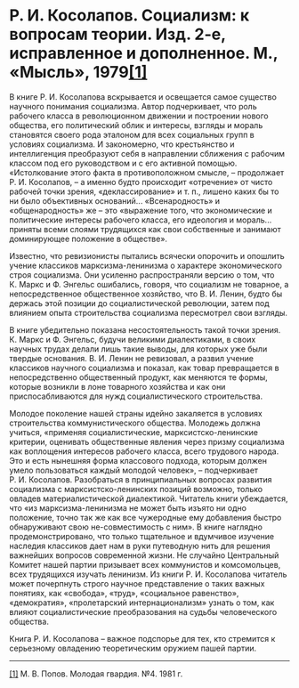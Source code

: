 # Р. И. Косолапов. Социализм: к вопросам теории. Изд. 2-е, исправленное и дополненное. М., «Мысль», 1979[[1]](#_ftn1)

В книге Р. И. Косолапова вскрывается и освещается самое существо научного понимания социализма. Автор подчеркивает, что роль рабочего класса в революционном движении и построении нового общества, его политический облик и интересы, взгляды и мораль становятся своего рода эталоном для всех социальных групп в условиях социализма. И закономерно, что крестьянство и интеллигенция преобразуют себя в направлении сближения с рабочим классом под его руководством и с его активной помощью. «Истолкование этого факта в противоположном смысле, – продолжает Р. И. Косолапов, – а именно будто происходит «отречение» от чисто рабочей точки зрения, «деклассирование» и т. п., лишено каких бы то ни было объективных оснований... «Всенародность» и «общенародность» же – это «выражение того, что экономические и политические интересы рабочего класса, его идеология и мораль... приняты всеми слоями трудящихся как свои собственные и занимают доминирующее положение в обществе».

Известно, что ревизионисты пытались всячески опорочить и опошлить учение классиков марксизма-ленинизма о характере экономического строя социализма. Они усиленно распространяли версию о том, что К. Маркс и Ф. Энгельс ошибались, говоря, что социализм не товарное, а непосредственное общественное хозяйство, что В. И. Ленин, будто бы держась этой позиции до социалистической революции, затем под влиянием опыта строительства социализма пересмотрел свои взгляды.

В книге убедительно показана несостоятельность такой точки зрения. К. Маркс и Ф. Энгельс, будучи великими диалектиками, в своих научных трудах делали лишь такие выводы, для которых уже были твердые основания. В. И. Ленин не ревизовал, а развил учение классиков научного социализма и показал, как товар превращается в непосредственно общественный продукт, как меняются те формы, которые возникли в лоне товарного хозяйства и как они приспосабливаются для нужд социалистического строительства.

Молодое поколение нашей страны идейно закаляется в условиях строительства коммунистического общества. Молодежь должна учиться, «применяя социалистические, марксистско-ленинские критерии, оценивать общественные явления через призму социализма как воплощения интересов рабочего класса, всего трудового народа. Это и есть нынешняя форма классового подхода, которым должен умело пользоваться каждый молодой человек», – подчеркивает Р. И. Косолапов. Разобраться в принципиальных вопросах развития социализма с марксистско-ленинских позиций возможно, только овладев материалистической диалектикой. Читатель книги убеждается, что «из марксизма-ленинизма не может быть изъято ни одно положение, точно так же как все чужеродные ему добавления быстро обнаруживают свою не-совместимость с ним». В книге наглядно продемонстрировано, что только тщательное и вдумчивое изучение наследия классиков дает нам в руки путеводную нить для решения важнейших вопросов современной жизни. Не случайно Центральный Комитет нашей партии призывает всех коммунистов и комсомольцев, всех трудящихся изучать ленинизм. Из книги Р. И. Косолапова читатель может почерпнуть строго научное представление о таких важных понятиях, как «свобода», «труд», «социальное равенство», «демократия», «пролетарский интернационализм» узнать о том, как влияют социалистические преобразования на судьбы человеческого общества.

Книга Р. И. Косолапова – важное подспорье для тех, кто стремится к серьезному овладению теоретическим оружием пашей партии.

  

  

---

[[1]](#_ftnref1) М. В. Попов. Молодая гвардия. №4. 1981 г.